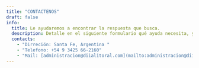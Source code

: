 ```yaml
---
title: "CONTACTENOS"
draft: false
info: 
  title: Le ayudaremos a encontrar la respuesta que busca.
  description: Detalle en el siguiente formulario qué ayuda necesita, ya sea en la aplicación de un producto estándar o un desarrollo a medida. Si no encontró la solución buscada entre nuestros productos, de todas maneras, le ayudaremos a encontrarla.
  contacts: 
    - "Dirreción: Santa Fe, Argentina "
    - "Telefono: +54 9 3425 66-2160"
    - "Mail: [administracion@diialitoral.com](mailto:administracion@diialitoral.com)"
---
```


